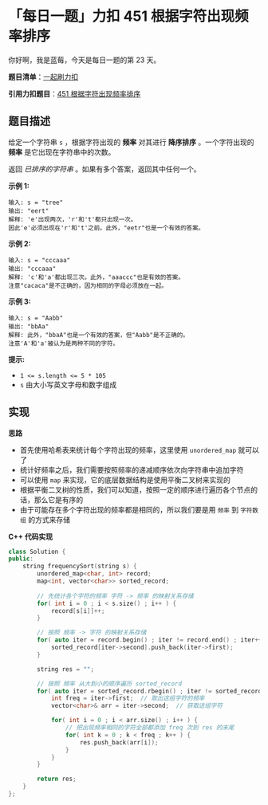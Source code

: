 # 「每日一题」力扣 451 根据字符出现频率排序

你好啊，我是蓝莓，今天是每日一题的第 23 天。

**题目清单**：[一起刷力扣](https://blueberry-universe.cn/lc/index.html)

**引用力扣题目**：[451 根据字符出现频率排序](https://leetcode.cn/problems/sort-characters-by-frequency/description/)





## 题目描述

给定一个字符串 `s` ，根据字符出现的 **频率** 对其进行 **降序排序** 。一个字符出现的 **频率** 是它出现在字符串中的次数。

返回 *已排序的字符串* 。如果有多个答案，返回其中任何一个。

 

**示例 1:**

```
输入: s = "tree"
输出: "eert"
解释: 'e'出现两次，'r'和't'都只出现一次。
因此'e'必须出现在'r'和't'之前。此外，"eetr"也是一个有效的答案。
```

**示例 2:**

```
输入: s = "cccaaa"
输出: "cccaaa"
解释: 'c'和'a'都出现三次。此外，"aaaccc"也是有效的答案。
注意"cacaca"是不正确的，因为相同的字母必须放在一起。
```

**示例 3:**

```
输入: s = "Aabb"
输出: "bbAa"
解释: 此外，"bbaA"也是一个有效的答案，但"Aabb"是不正确的。
注意'A'和'a'被认为是两种不同的字符。
```

 

**提示:**

- `1 <= s.length <= 5 * 105`
- `s` 由大小写英文字母和数字组成





## 实现

**思路**

- 首先使用哈希表来统计每个字符出现的频率，这里使用 `unordered_map` 就可以了
- 统计好频率之后，我们需要按照频率的递减顺序依次向字符串中追加字符
- 可以使用 `map` 来实现，它的底层数据结构是使用平衡二叉树来实现的
- 根据平衡二叉树的性质，我们可以知道，按照一定的顺序进行遍历各个节点的话，那么它是有序的
- 由于可能存在多个字符出现的频率都是相同的，所以我们要是用 `频率` 到 `字符数组` 的方式来存储





**C++ 代码实现**

```c++
class Solution {
public:
    string frequencySort(string s) {
        unordered_map<char, int> record;
        map<int, vector<char>> sorted_record;
        
        // 先统计各个字符的频率 字符 -> 频率 的映射关系存储
        for( int i = 0 ; i < s.size() ; i++ ) {
            record[s[i]]++;
        }

        // 按照 频率 -> 字符 的映射关系存储
        for( auto iter = record.begin() ; iter != record.end() ; iter++ ) {
            sorted_record[iter->second].push_back(iter->first);
        }

        string res = "";

        // 按照 频率 从大到小的顺序遍历 sorted_record
        for( auto iter = sorted_record.rbegin() ; iter != sorted_record.rend() ; iter++ ) {
            int freq = iter->first;  // 取出这组字符的频率
            vector<char>& arr = iter->second;  // 获取这组字符

            for( int i = 0 ; i < arr.size() ; i++ ) {
                // 把出现频率相同的字符全部都添加 freq 次到 res 的末尾
                for( int k = 0 ; k < freq ; k++ ) {
                    res.push_back(arr[i]);
                }
            }
        }

        return res;
    }
};
```

